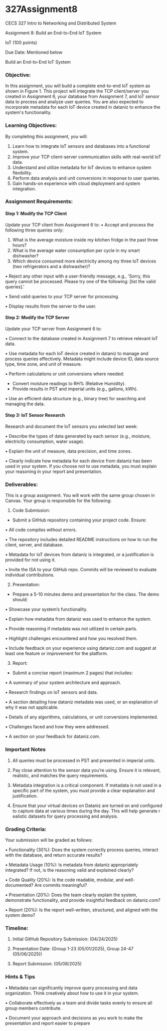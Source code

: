 # 327Assignment8

CECS 327 Intro to Networking and Distributed System

Assignment 8: Build an End-to-End IoT System

IoT (100 points)

Due Date: Mentioned below

Build an End-to-End IoT System

### Objective:

In this assignment, you will build a complete end-to-end IoT system as shown in Figure 1. 
This project will integrate the TCP client/server you created in Assignment 6, your
database from Assignment 7, and IoT sensor data to process and analyze user queries.
You are also expected to incorporate metadata for each IoT device created in dataniz to
enhance the system's functionality.

### Learning Objectives:

By completing this assignment, you will:

1. Learn how to integrate IoT sensors and databases into a functional system.
2. Improve your TCP client-server communication skills with real-world IoT data.
3. Understand and utilize metadata for IoT devices to enhance system flexibility.
4. Perform data analysis and unit conversions in response to user queries.
5. Gain hands-on experience with cloud deployment and system integration.

### Assignment Requirements:

#### Step 1: Modify the TCP Client

Update your TCP client from Assignment 6 to:
• Accept and process the following three queries only:
1. What is the average moisture inside my kitchen fridge in the past three hours?
2. What is the average water consumption per cycle in my smart dishwasher?
3. Which device consumed more electricity among my three IoT devices (two refrigerators and a dishwasher)?

• Reject any other input with a user-friendly message, e.g., 'Sorry, this query cannot be
processed. Please try one of the following: [list the valid queries].'

• Send valid queries to your TCP server for processing.

• Display results from the server to the user.

#### Step 2: Modify the TCP Server

Update your TCP server from Assignment 6 to:

• Connect to the database created in Assignment 7 to retrieve relevant IoT data.

• Use metadata for each IoT device created in dataniz to manage and process queries
effectively. Metadata might include device ID, data source type, time zone, and unit of
measure.

• Perform calculations or unit conversions where needed:
- Convert moisture readings to RH% (Relative Humidity).
- Provide results in PST and imperial units (e.g., gallons, kWh).

• Use an efficient data structure (e.g., binary tree) for searching and managing the data.

#### Step 3: IoT Sensor Research

Research and document the IoT sensors you selected last week:

• Describe the types of data generated by each sensor (e.g., moisture, electricity
consumption, water usage).

• Explain the unit of measure, data precision, and time zones.

• Clearly indicate how metadata for each device from dataniz has been used in your
system. If you choose not to use metadata, you must explain your reasoning in your
report and presentation.

### Deliverables:

This is a group assignment. You will work with the same group chosen in Canvas. Your
group is responsible for the following:

1. Code Submission:
- Submit a GitHub repository containing your project code. Ensure:

• All code compiles without errors.

• The repository includes detailed README instructions on how to run the client,
server, and database.

• Metadata for IoT devices from dataniz is integrated, or a justification is provided for
not using it.

• Invite the ISA to your GitHub repo. Commits will be reviewed to evaluate individual
contributions.

2. Presentation:
- Prepare a 5-10 minutes demo and presentation for the class. The demo should:

• Showcase your system’s functionality.

• Explain how metadata from dataniz was used to enhance the system.

• Provide reasoning if metadata was not utilized in certain parts.

• Highlight challenges encountered and how you resolved them.

• Include feedback on your experience using dataniz.com and suggest at least one feature or improvement for the platform.

3. Report:
- Submit a concise report (maximum 2 pages) that includes:

• A summary of your system architecture and approach.

• Research findings on IoT sensors and data.

• A section detailing how dataniz metadata was used, or an explanation of why it was not applicable.

• Details of any algorithms, calculations, or unit conversions implemented.

• Challenges faced and how they were addressed.

• A section on your feedback for dataniz.com. 

### Important Notes

1. All queries must be processed in PST and presented in imperial units.

2. Pay close attention to the sensor data you’re using. Ensure it is relevant, realistic, and matches the query requirements.

3. Metadata integration is a critical component. If metadata is not used in a specific part of the system, you must provide a clear explanation and justification.

4. Ensure that your virtual devices on Dataniz are turned on and configured to capture data at various times during the day. This will help generate r ealistic datasets for query
processing and analysis.

### Grading Criteria:

Your submission will be graded as follows:

• Functionality (30%): Does the system correctly process queries, interact with the database, and return accurate results?

• Metadata Usage (10%): Is metadata from dataniz appropriately integrated? If not, is the reasoning valid and explained clearly?

• Code Quality (20%): Is the code readable, modular, and well-documented? Are commits meaningful?

• Presentation (20%): Does the team clearly explain the system, demonstrate functionality, and provide insightful feedback on dataniz.com?

• Report (20%): Is the report well-written, structured, and aligned with the system demo?

### Timeline: 

1. Initial GitHub Repository Submission: (04/24/2025)

2. Presentation Date: (Group 1-23 (05/01/2025), Group 24-47 (05/06/2025))

3. Report Submission: (05/08/2025)

### Hints & Tips

• Metadata can significantly improve query processing and data organization. Think creatively about how to use it in your system.

• Collaborate effectively as a team and divide tasks evenly to ensure all group members contribute.

• Document your approach and decisions as you work to make the presentation and report easier to prepare
